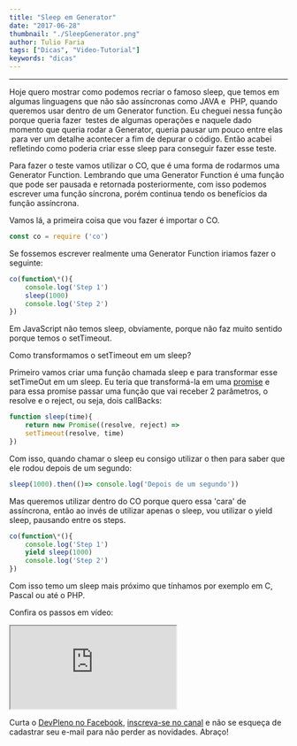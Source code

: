 ```yaml
---
title: "Sleep em Generator"
date: "2017-06-28"
thumbnail: "./SleepGenerator.png"
author: Tulio Faria
tags: ["Dicas", "Video-Tutorial"]
keywords: "dicas"
---
```


---
Hoje quero mostrar como podemos recriar o famoso sleep, que temos em algumas linguagens que não são assíncronas como JAVA e  PHP, quando queremos usar dentro de um Generator function. Eu cheguei nessa função porque queria fazer  testes de algumas operações e naquele dado momento que queria rodar a Generator, queria pausar um pouco entre elas  para ver um detalhe acontecer a fim de depurar o código. Então acabei refletindo como poderia criar esse sleep para conseguir fazer esse teste. 

Para fazer o teste vamos utilizar o CO, que é uma forma de rodarmos uma Generator Function. Lembrando que uma Generator Function é uma função que pode ser pausada e retornada posteriormente, com isso podemos escrever uma função síncrona, porém continua tendo os benefícios da função assíncrona. 

Vamos lá, a primeira coisa que vou fazer é importar o CO.

```jsx
const co = require ('co')
```

Se fossemos escrever realmente uma Generator Function iriamos fazer o seguinte:

```jsx
co(function\*(){
    console.log('Step 1')
    sleep(1000)
    console.log('Step 2')
})
```

Em JavaScript não temos sleep, obviamente, porque não faz muito sentido porque temos o setTimeout. 

Como transformamos o setTimeout em um sleep? 

Primeiro vamos criar uma função chamada sleep e para transformar esse setTimeOut em um sleep. Eu teria que transformá-la em uma [promise](https://www.devpleno.com/promises/) e para essa promise passar uma função que vai receber 2 parâmetros, o resolve e o reject, ou seja, dois callBacks:

```jsx
function sleep(time){
    return new Promise((resolve, reject) =>
    setTimeout(resolve, time)
})
```

Com isso, quando chamar o sleep eu consigo utilizar o then para saber que ele rodou depois de um segundo:

```jsx
sleep(1000).then(()=> console.log('Depois de um segundo'))
```

Mas queremos utilizar dentro do CO porque quero essa 'cara' de assíncrona, então ao invés de utilizar apenas o sleep, vou utilizar o yield sleep, pausando entre os steps.

```jsx
co(function\*(){
    console.log('Step 1')
    yield sleep(1000)
    console.log('Step 2')
})
```

Com isso temo um sleep mais próximo que tínhamos por exemplo em C, Pascal ou até o PHP. 

Confira os passos em vídeo: 

<div class="embed-responsive embed-responsive-16by9">
  <iframe class="embed-responsive-item" src="https://www.youtube.com/embed/xmVWF1RU3n4" allowfullscreen></iframe>
</div>

Curta o [DevPleno no Facebook](https://www.facebook.com/devpleno), [inscreva-se no canal](https://www.youtube.com/devplenocom) e não se esqueça de cadastrar seu e-mail para não perder as novidades. Abraço!